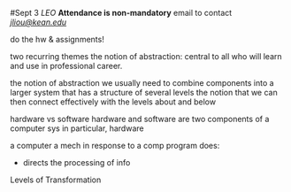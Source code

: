 #Sept 3
*LEO*
**Attendance is non-mandatory**
email to contact *jliou@kean.edu*

do the hw & assignments!

two recurring themes
the notion of abstraction: central to all who will learn and use in professional career.

the notion of abstraction
we usually need to combine components into a larger system that has a structure of several levels
the notion that we can then connect effectively with the levels about and below

hardware vs software
hardware and software are two components of a computer sys
in particular, hardware

a computer
a mech in response to a comp program does:
- directs the processing of info

Levels of Transformation

